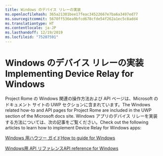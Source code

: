 ```yaml
---
title: Windows のデバイス リレーの実装
ms.openlocfilehash: 365a21301bee17feac34522667e7ba6a3497ed77
ms.sourcegitcommit: 5670ff536ea9bfcd678cfde54f262a1ec5c8add4
ms.translationtype: HT
ms.contentlocale: ja-JP
ms.lasthandoff: 12/19/2019
ms.locfileid: "75207591"
---
```

# <a name="implementing-device-relay-for-windows"></a><span data-ttu-id="18c19-102">Windows のデバイス リレーの実装</span><span class="sxs-lookup"><span data-stu-id="18c19-102">Implementing Device Relay for Windows</span></span>

<span data-ttu-id="18c19-103">Project Rome の Windows 関連の操作方法および API ページは、Microsoft のドキュメント サイトの UWP セクションに含まれています。</span><span class="sxs-lookup"><span data-stu-id="18c19-103">The Windows related how-to and API pages for Project Rome are included in the UWP section of the Microsoft docs site.</span></span> <span data-ttu-id="18c19-104">Windows アプリのデバイス リレーを実装する方法については、次の記事をご覧ください。</span><span class="sxs-lookup"><span data-stu-id="18c19-104">Check out the following articles to learn how to implement Device Relay for Windows apps:</span></span>

[<span data-ttu-id="18c19-105">Windows 用ハウツー ガイド</span><span class="sxs-lookup"><span data-stu-id="18c19-105">How to guide for Windows</span></span>](https://docs.microsoft.com/windows/uwp/launch-resume/connected-apps-and-devices)

[<span data-ttu-id="18c19-106">Windows用 API リファレンス</span><span class="sxs-lookup"><span data-stu-id="18c19-106">API reference for Windows</span></span>](https://docs.microsoft.com/uwp/api/Windows.System.RemoteSystems)